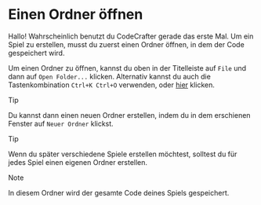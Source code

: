 # Einen Ordner öffnen

Hallo! Wahrscheinlich benutzt du CodeCrafter gerade das erste Mal. Um ein Spiel zu erstellen, musst du zuerst einen Ordner öffnen, in dem der Code gespeichert wird.

Um einen Ordner zu öffnen, kannst du oben in der Titelleiste auf `File` und dann auf `Open Folder...` klicken. Alternativ kannst du auch die Tastenkombination `Ctrl+K Ctrl+O` verwenden, oder [hier](command:workbench.action.files.openFolder) klicken.

> [!TIP]
> Du kannst dann einen neuen Ordner erstellen, indem du in dem erschienen Fenster auf `Neuer Ordner` klickst.

> [!TIP]
> Wenn du später verschiedene Spiele erstellen möchtest, solltest du für jedes Spiel einen eigenen Ordner erstellen.

> [!NOTE]
> In diesem Ordner wird der gesamte Code deines Spiels gespeichert.
